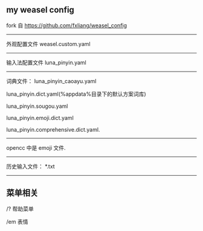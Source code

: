 
## my weasel config
fork 自 https://github.com/fxliang/weasel_config

----
外观配置文件 weasel.custom.yaml

----
输入法配置文件 luna_pinyin.yaml

----

词典文件：
luna_pinyin_caoayu.yaml

luna_pinyin.dict.yaml(%appdata%目录下的默认方案词库)

luna_pinyin.sougou.yaml

luna_pinyin.emoji.dict.yaml

luna_pinyin.comprehensive.dict.yaml.

----
opencc 中是 emoji 文件.

---

历史输入文件：
*.txt

---

## 菜单相关

/? 帮助菜单

/em 表情
